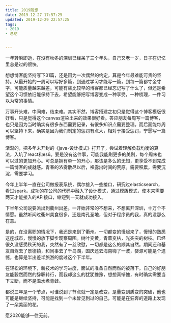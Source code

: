 ```yaml
---
title: 2019随想
date: 2019-12-27 17:57:25
updated: 2019-12-29 22:57:25
tags: 
- 2019
- 总结


---
```


一年转瞬即逝，在没有秋冬的深圳已经呆了三个年头，自己又老一岁，日子在记忆里总是过的很快。

<!--more-->

想想博客能坚持写下31篇，还是因为一次偶然的约定，算是今年最难能可贵的坚持。从最开始的一周可以写好多篇，到通过学习才能写一篇，到每一篇都寸金寸字，可能质量越来越差，可能有些比较早的博客都已经忘记写了什么了，但还是希望这个习惯依旧能保持下去，希望能够把写博客变成一种享受，一种梳理，一件习以为常的事情。

万事开头难，中间难，结束难。其实不然，博客搭建之初只是觉得这个博客模版很好看，只是觉得这个canvas渲染出来的效果很好看。答应朋友每周写一篇博客，也只是因为当时确实有很多东西需要记录，有很多知识点需要整理。而后面能每周可以坚持下来，确实是因为我们制定的惩罚有点大，相对于接受惩罚，宁愿写一篇博客。

渐渐的，把多年未开封的《java-设计模式》打开了，尝试着理解负载均衡的算法，入坑了react和es6。要是没有这件事，可能我能刷更多的美剧，每个周末也可以过的更加开心。可总是拥有单一的开心，那该是多么的无知，更享受不到完成一篇博客的成就感。青春的浓雾散尽以后，裸露出时间的荒原。需要积累，需要沉淀，需要学习。

今年上半年一直在公司做报表系统，偶尔接入一些接口，研究过elasticsearch，看过spark。成功的在公司的代码中融入了设计模式，通过模版模式，使本来需要两天才能接入的API接口，缩短到一天就成功接入。

下半年公司说要派出到衢州出差。一开始非常的不想来，不想离开深圳，十万个不情愿。虽然听闻过衢州美食很多，还是南孔圣地，但对于程序员的我，真的没那么在意。

是的，在没离职的情况下，我还是来到了衢州。一切都变的慢起来了，慢慢的熟悉这座城市，慢慢的放下脚步观察周围。树叶变黄，青草变枯，光突突的树枝。已经很久没感受秋天的我，突然有了一丝欣慰，一切都是这么的顺其自然。期间还和基友自驾去了景德镇，和同事去了千岛湖，国庆还去海南嗨了一波，婺源可能是个遗憾，也算是半出差半旅游的度过这个下半年。

在轻松的环境下，新技术的学习进度，面试的准备自然而然的被落下。自己的好朋友能毅然而然的辞职转行，而我却这么的犹犹豫豫，想想真惭愧，有时确实需要当下立断，而不是温水煮青蛙。

都说三年是一个节点，可谁说到了节点就一定是改变，是量变到质变的突破，他也可能是继续坚持，可能是找到一个未曾见到过的自己，可能是在狂奔的道路上发现了一朵美丽的花。

愿2020能够一往无前。